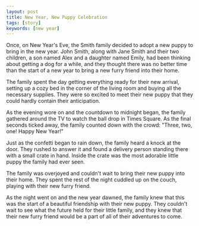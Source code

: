```yaml
---
layout: post
title: New Year, New Puppy Celebration
tags: [story]
keywords: [new year]
---
```


Once, on New Year's Eve, the Smith family decided to adopt a new puppy to bring in the new year. John Smith, along with Jane Smith and their two children, a son named Alex and a daughter named Emily, had been thinking about getting a dog for a while, and they thought there was no better time than the start of a new year to bring a new furry friend into their home.

The family spent the day getting everything ready for their new arrival, setting up a cozy bed in the corner of the living room and buying all the necessary supplies. They were so excited to meet their new puppy that they could hardly contain their anticipation.

As the evening wore on and the countdown to midnight began, the family gathered around the TV to watch the ball drop in Times Square. As the final seconds ticked away, the family counted down with the crowd: "Three, two, one! Happy New Year!"

Just as the confetti began to rain down, the family heard a knock at the door. They rushed to answer it and found a delivery person standing there with a small crate in hand. Inside the crate was the most adorable little puppy the family had ever seen.

The family was overjoyed and couldn't wait to bring their new puppy into their home. They spent the rest of the night cuddled up on the couch, playing with their new furry friend.

As the night went on and the new year dawned, the family knew that this was the start of a beautiful friendship with their new puppy. They couldn't wait to see what the future held for their little family, and they knew that their new furry friend would be a part of all of their adventures to come.